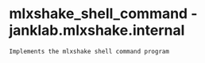 # mlxshake_shell_command - janklab.mlxshake.internal

```text
Implements the mlxshake shell command program


```

